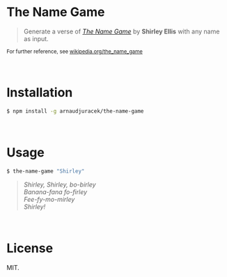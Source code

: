 # The Name Game

> Generate a verse of _[The Name Game](https://www.youtube.com/watch?v=NeF7jqf0GU4)_ by **Shirley Ellis** with any name as input.

<sup>For further reference, see [wikipedia.org/the_name_game](https://en.wikipedia.org/wiki/The_Name_Game)</sup>

<br>

# Installation
```sh
$ npm install -g arnaudjuracek/the-name-game
```

<br>

# Usage
```sh
$ the-name-game "Shirley"
```

> _Shirley, Shirley, bo-birley  
Banana-fana fo-firley  
Fee-fy-mo-mirley  
Shirley!_

<br>

# License
MIT.

